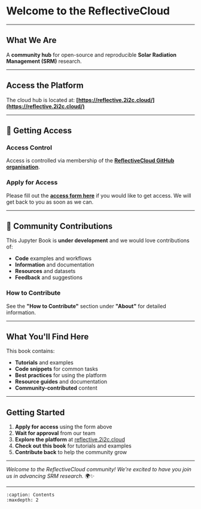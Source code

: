 # Welcome to the ReflectiveCloud

---

## What We Are

A **community hub** for open-source and reproducible **Solar Radiation Management (SRM)** research.

---

## Access the Platform

The cloud hub is located at: **[https://reflective.2i2c.cloud/](https://reflective.2i2c.cloud/)**

---

## 🔐 Getting Access

### **Access Control**

Access is controlled via membership of the **[ReflectiveCloud GitHub organisation](https://github.com/ReflectiveCloud)**.

### **Apply for Access**

Please fill out the **[access form here](https://forms.reflective.org/cloud-hub-access)** if you would like to get access. We will get back to you as soon as we can.

---

## 🤝 Community Contributions

This Jupyter Book is **under development** and we would love contributions of:

- **Code** examples and workflows
- **Information** and documentation
- **Resources** and datasets
- **Feedback** and suggestions

### **How to Contribute**

See the **"How to Contribute"** section under **"About"** for detailed information.

---

## What You'll Find Here

This book contains:

- **Tutorials** and examples
- **Code snippets** for common tasks
- **Best practices** for using the platform
- **Resource guides** and documentation
- **Community-contributed** content

---

## Getting Started

1. **Apply for access** using the form above
2. **Wait for approval** from our team
3. **Explore the platform** at [reflective.2i2c.cloud](https://reflective.2i2c.cloud/)
4. **Check out this book** for tutorials and examples
5. **Contribute back** to help the community grow

---

_Welcome to the ReflectiveCloud community! We're excited to have you join us in advancing SRM research._ 🌍✨

---

```{tableofcontents}
:caption: Contents
:maxdepth: 2
```
